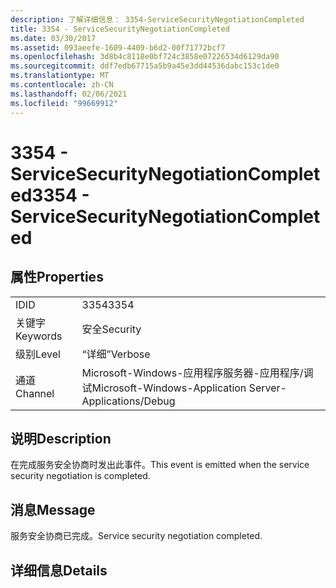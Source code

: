 ```yaml
---
description: 了解详细信息： 3354-ServiceSecurityNegotiationCompleted
title: 3354 - ServiceSecurityNegotiationCompleted
ms.date: 03/30/2017
ms.assetid: 093aeefe-1609-4409-b6d2-00f71772bcf7
ms.openlocfilehash: 3d8b4c8118e0bf724c3858e07226534d6129da90
ms.sourcegitcommit: ddf7edb67715a5b9a45e3dd44536dabc153c1de0
ms.translationtype: MT
ms.contentlocale: zh-CN
ms.lasthandoff: 02/06/2021
ms.locfileid: "99669912"
---
```

# <a name="3354---servicesecuritynegotiationcompleted"></a><span data-ttu-id="65264-103">3354 - ServiceSecurityNegotiationCompleted</span><span class="sxs-lookup"><span data-stu-id="65264-103">3354 - ServiceSecurityNegotiationCompleted</span></span>

## <a name="properties"></a><span data-ttu-id="65264-104">属性</span><span class="sxs-lookup"><span data-stu-id="65264-104">Properties</span></span>  
  
|||  
|-|-|  
|<span data-ttu-id="65264-105">ID</span><span class="sxs-lookup"><span data-stu-id="65264-105">ID</span></span>|<span data-ttu-id="65264-106">3354</span><span class="sxs-lookup"><span data-stu-id="65264-106">3354</span></span>|  
|<span data-ttu-id="65264-107">关键字</span><span class="sxs-lookup"><span data-stu-id="65264-107">Keywords</span></span>|<span data-ttu-id="65264-108">安全</span><span class="sxs-lookup"><span data-stu-id="65264-108">Security</span></span>|  
|<span data-ttu-id="65264-109">级别</span><span class="sxs-lookup"><span data-stu-id="65264-109">Level</span></span>|<span data-ttu-id="65264-110">“详细”</span><span class="sxs-lookup"><span data-stu-id="65264-110">Verbose</span></span>|  
|<span data-ttu-id="65264-111">通道</span><span class="sxs-lookup"><span data-stu-id="65264-111">Channel</span></span>|<span data-ttu-id="65264-112">Microsoft-Windows-应用程序服务器-应用程序/调试</span><span class="sxs-lookup"><span data-stu-id="65264-112">Microsoft-Windows-Application Server-Applications/Debug</span></span>|  
  
## <a name="description"></a><span data-ttu-id="65264-113">说明</span><span class="sxs-lookup"><span data-stu-id="65264-113">Description</span></span>  

 <span data-ttu-id="65264-114">在完成服务安全协商时发出此事件。</span><span class="sxs-lookup"><span data-stu-id="65264-114">This event is emitted when the service security negotiation is completed.</span></span>  
  
## <a name="message"></a><span data-ttu-id="65264-115">消息</span><span class="sxs-lookup"><span data-stu-id="65264-115">Message</span></span>  

 <span data-ttu-id="65264-116">服务安全协商已完成。</span><span class="sxs-lookup"><span data-stu-id="65264-116">Service security negotiation completed.</span></span>  
  
## <a name="details"></a><span data-ttu-id="65264-117">详细信息</span><span class="sxs-lookup"><span data-stu-id="65264-117">Details</span></span>

